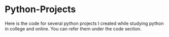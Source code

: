 # Python-Projects

Here is the code for several python projects I created while studying python in college and online. 
You can refer them under the code section. 
